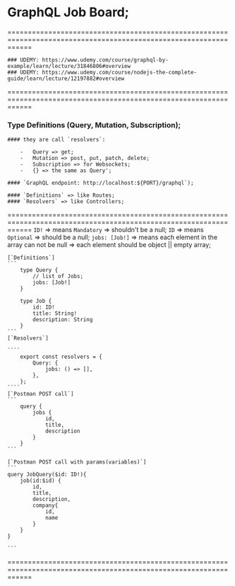 # GraphQL Job Board;

==================================================================================================================

    ### UDEMY: https://www.udemy.com/course/graphql-by-example/learn/lecture/31846806#overview
    ### UDEMY: https://www.udemy.com/course/nodejs-the-complete-guide/learn/lecture/12197882#overview

==================================================================================================================

### Type Definitions (Query, Mutation, Subscription);

    #### they are call `resolvers`:

        -   Query => get;
        -   Mutation => post, put, patch, delete;
        -   Subscription => for Websockets;
        -   {} => the same as Query';

    #### `GraphQL endpoint: http://localhost:${PORT}/graphql`);

    #### `Definitions` => like Routes;
    #### `Resolvers` => like Controllers;

==================================================================================================================
`ID!` => means `Mandatory` => shouldn't be a null;
`ID` => means `Optional` => should be a null;
`jobs: [Job!]` => means each element in the array can not be null => each element should be object || empty array;

    [`Definitions`]
    ```
        type Query {
            // list of Jobs;
            jobs: [Job!]
        }

        type Job {
            id: ID!
            title: String!
            description: String
        }
    ```
    [`Resolvers`]

    ````
        export const resolvers = {
            Query: {
                jobs: () => [],
            },
        };
    ````
    [`Postman POST call`]
    ```
        query {
            jobs {
                id,
                title,
                description
            }
        }
    ```

    [`Postman POST call with params(variables)`]
    ```
    query JobQuery($id: ID!){
        job(id:$id) {
            id,
            title,
            description,
            company{
                id,
                name
            }
        }
    }

    ```
==================================================================================================================
